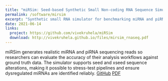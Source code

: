 ```yaml
---
title: "miRSim: Seed-based Synthetic Small Non-coding RNA Sequence Simulator"
permalink: /software/mirsim
excerpt: "Synthetic small RNA simulator for benchmarking miRNA and piRNA RNA-seq pipelines with known ground truth. [GitHub](https://github.com/vivekruhela/miRSim) [PDF](http://vivekruhela.github.io/files/mirsim_rnaseq.pdf)"
date: 2021-06-14
links:
  project: https://github.com/vivekruhela/miRSim
  download: http://vivekruhela.github.io/files/mirsim_rnaseq.pdf
---
```

miRSim generates realistic miRNA and piRNA sequencing reads so researchers can evaluate the accuracy of their analysis workflows against ground truth data. The simulator supports seed and xseed sequence alterations, making it possible to stress-test pipelines and ensure dysregulated miRNAs are identified reliably. [GitHub](https://github.com/vivekruhela/miRSim) [PDF](http://vivekruhela.github.io/files/mirsim_rnaseq.pdf)
